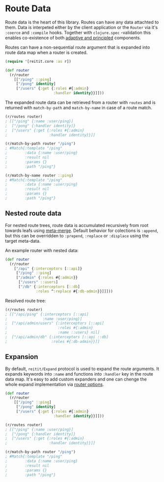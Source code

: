 # Route Data

Route data is the heart of this library. Routes can have any data attachted to them. Data is interpeted either by the client application or the `Router` via it's `:coerce` and `:compile` hooks. Together with `clojure.spec` -validation this enables co-existence of both [adaptive and principled](https://youtu.be/x9pxbnFC4aQ?t=1907) components.

Routes can have a non-sequential route argument that is expanded into route data map when a router is created.

```clj
(require '[reitit.core :as r])

(def router
  (r/router
    [["/ping" ::ping]
     ["/pong" identity]
     ["/users" {:get {:roles #{:admin}
                      :handler identity}}]]))
```

The expanded route data can be retrieved from a router with `routes` and is returned with `match-by-path` and `match-by-name` in case of a route match.

```clj
(r/routes router)
; [["/ping" {:name :user/ping}]
;  ["/pong" {:handler identity]}
;  ["/users" {:get {:roles #{:admin}
;                   :handler identity}}]]

(r/match-by-path router "/ping")
; #Match{:template "/ping"
;        :data {:name :user/ping}
;        :result nil
;        :params {}
;        :path "/ping"}

(r/match-by-name router ::ping)
; #Match{:template "/ping"
;        :data {:name :user/ping}
;        :result nil
;        :params {}
;        :path "/ping"}
```

## Nested route data

For nested route trees, route data is accumulated recursively from root towards leafs using [meta-merge](https://github.com/weavejester/meta-merge). Default behavior for colections is `:append`, but this can be overridden to `:prepend`, `:replace` or `:displace` using the target meta-data.

An example router with nested data:

```clj
(def router
  (r/router
    ["/api" {:interceptors [::api]}
     ["/ping" ::ping]
     ["/admin" {:roles #{:admin}}
      ["/users" ::users]
      ["/db" {:interceptors [::db]
              :roles ^:replace #{:db-admin}}]]]))
```

Resolved route tree:

```clj
(r/routes router)
; [["/api/ping" {:interceptors [::api]
;                :name :user/ping}]
;  ["/api/admin/users" {:interceptors [::api]
;                       :roles #{:admin}
;                       :name ::users} nil]
;  ["/api/admin/db" {:interceptors [::api ::db]
;                    :roles #{:db-admin}}]]
```


## Expansion

By default, `reitit/Expand` protocol is used to expand the route arguments. It expands keywords into `:name` and functions into `:handler` key in the route data map. It's easy to add custom expanders and one can chenge the whole expand implementation via [router options](../advanced/configuring_routers.md).

```clj
(def router
  (r/router
    [["/ping" ::ping]
     ["/pong" identity]
     ["/users" {:get {:roles #{:admin}
                      :handler identity}}]]))

(r/routes router)
; [["/ping" {:name :user/ping}]
;  ["/pong" {:handler identity]}
;  ["/users" {:get {:roles #{:admin}
;                   :handler identity}}]]

(r/match-by-path router "/ping")
; #Match{:template "/ping"
;        :data {:name :user/ping}
;        :result nil
;        :params {}
;        :path "/ping"}
```

